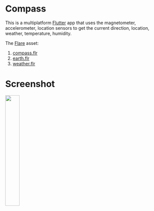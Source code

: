# Compass
This is a multiplatform [Flutter](https://www.flutter.dev) app that uses the magnetometer, accelerometer, location sensors to get the current direction, location, weather, temperature, humidity.

The [Flare](https://www.2dimensions.com) asset:  
1. [compass.flr](https://www.2dimensions.com/a/markhu/files/flare/compass2/preview)  
2. [earth.flr](https://www.2dimensions.com/a/markhu/files/flare/earth-2/preview)  
3. [weather.flr](https://www.2dimensions.com/a/markhu/files/flare/weather-2/preview)  

# Screenshot
<img src="icon/screenshot.gif" width="30%" />
